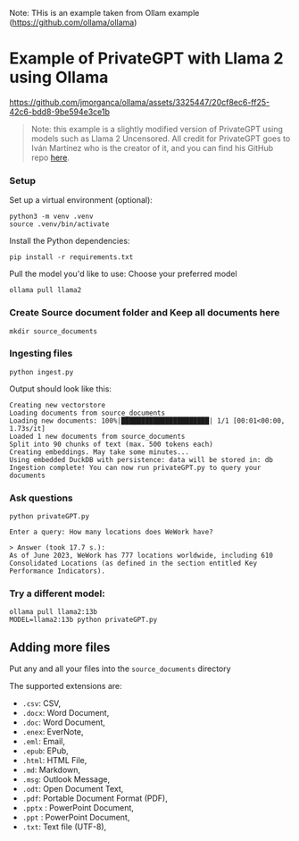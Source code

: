 Note: THis is an example taken from Ollam example (https://github.com/ollama/ollama)

# Example of PrivateGPT with Llama 2 using Ollama

https://github.com/jmorganca/ollama/assets/3325447/20cf8ec6-ff25-42c6-bdd8-9be594e3ce1b

> Note: this example is a slightly modified version of PrivateGPT using models such as Llama 2 Uncensored. All credit for PrivateGPT goes to Iván Martínez who is the creator of it, and you can find his GitHub repo [here](https://github.com/imartinez/privateGPT).

### Setup

Set up a virtual environment (optional):

```
python3 -m venv .venv
source .venv/bin/activate
```

Install the Python dependencies:

```shell
pip install -r requirements.txt
```

Pull the model you'd like to use: Choose your preferred model

```
ollama pull llama2
```

### Create Source document folder and Keep all documents here

```
mkdir source_documents
```

### Ingesting files

```shell
python ingest.py
```

Output should look like this:

```shell
Creating new vectorstore
Loading documents from source_documents
Loading new documents: 100%|██████████████████████| 1/1 [00:01<00:00,  1.73s/it]
Loaded 1 new documents from source_documents
Split into 90 chunks of text (max. 500 tokens each)
Creating embeddings. May take some minutes...
Using embedded DuckDB with persistence: data will be stored in: db
Ingestion complete! You can now run privateGPT.py to query your documents
```

### Ask questions

```shell
python privateGPT.py

Enter a query: How many locations does WeWork have?

> Answer (took 17.7 s.):
As of June 2023, WeWork has 777 locations worldwide, including 610 Consolidated Locations (as defined in the section entitled Key Performance Indicators).
```

### Try a different model:

```
ollama pull llama2:13b
MODEL=llama2:13b python privateGPT.py
```

## Adding more files

Put any and all your files into the `source_documents` directory

The supported extensions are:

- `.csv`: CSV,
- `.docx`: Word Document,
- `.doc`: Word Document,
- `.enex`: EverNote,
- `.eml`: Email,
- `.epub`: EPub,
- `.html`: HTML File,
- `.md`: Markdown,
- `.msg`: Outlook Message,
- `.odt`: Open Document Text,
- `.pdf`: Portable Document Format (PDF),
- `.pptx` : PowerPoint Document,
- `.ppt` : PowerPoint Document,
- `.txt`: Text file (UTF-8),
